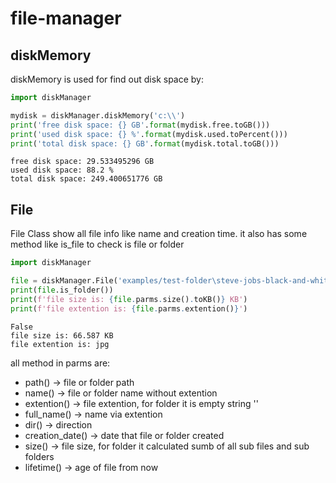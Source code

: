 # file-manager

## diskMemory
diskMemory is used for find out disk space by:

```python
import diskManager

mydisk = diskManager.diskMemory('c:\\')
print('free disk space: {} GB'.format(mydisk.free.toGB()))
print('used disk space: {} %'.format(mydisk.used.toPercent()))
print('total disk space: {} GB'.format(mydisk.total.toGB()))
```
```
free disk space: 29.533495296 GB
used disk space: 88.2 %
total disk space: 249.400651776 GB
```
## File
File Class show all file info like name and creation time. it also has some method like is_file to check is file or folder

```python
import diskManager

file = diskManager.File('examples/test-folder\steve-jobs-black-and-white.jpg')
print(file.is_folder())
print(f'file size is: {file.parms.size().toKB()} KB')
print(f'file extention is: {file.parms.extention()}')
```

```
False
file size is: 66.587 KB
file extention is: jpg
```


all method in parms are:
* path() -> file or folder path
* name() -> file or folder name without extention
* extention() -> file extention, for folder it is empty string ''
* full_name() -> name via extention
* dir() -> direction
* creation_date() -> date that file or folder created
* size() -> file size, for folder it calculated sumb of all sub files and sub folders
* lifetime() -> age of file from now
